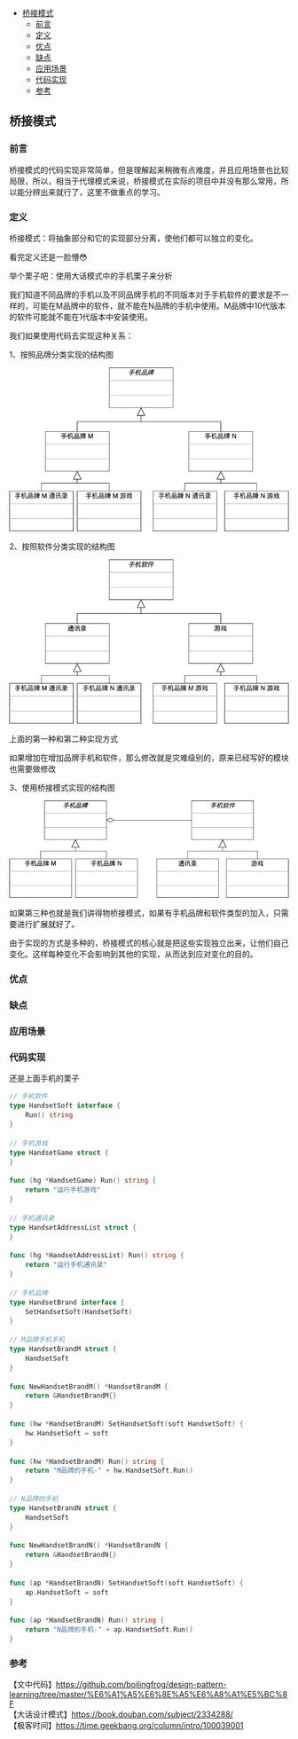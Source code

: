<!-- START doctoc generated TOC please keep comment here to allow auto update -->
<!-- DON'T EDIT THIS SECTION, INSTEAD RE-RUN doctoc TO UPDATE -->

- [桥接模式](#%E6%A1%A5%E6%8E%A5%E6%A8%A1%E5%BC%8F)
  - [前言](#%E5%89%8D%E8%A8%80)
  - [定义](#%E5%AE%9A%E4%B9%89)
  - [优点](#%E4%BC%98%E7%82%B9)
  - [缺点](#%E7%BC%BA%E7%82%B9)
  - [应用场景](#%E5%BA%94%E7%94%A8%E5%9C%BA%E6%99%AF)
  - [代码实现](#%E4%BB%A3%E7%A0%81%E5%AE%9E%E7%8E%B0)
  - [参考](#%E5%8F%82%E8%80%83)

<!-- END doctoc generated TOC please keep comment here to allow auto update -->

## 桥接模式

### 前言

桥接模式的代码实现非常简单，但是理解起来稍微有点难度，并且应用场景也比较局限，所以，相当于代理模式来说，桥接模式在实际的项目中并没有那么常用，所以能分辨出来就行了，这里不做重点的学习。   

### 定义

桥接模式：将抽象部分和它的实现部分分离，使他们都可以独立的变化。   

看完定义还是一脸懵😳 

举个栗子吧：使用大话模式中的手机栗子来分析    

我们知道不同品牌的手机以及不同品牌手机的不同版本对于手机软件的要求是不一样的，可能在M品牌中的软件，就不能在N品牌的手机中使用。M品牌中10代版本的软件可能就不能在1代版本中安装使用。  
   
我们如果使用代码去实现这种关系：  

1、按照品牌分类实现的结构图

<img src="/img/bridge-brand.png" alt="bridge" />

2、按照软件分类实现的结构图

<img src="/img/bridge-soft.png" alt="bridge"  />

上面的第一种和第二种实现方式  

如果增加在增加品牌手机和软件，那么修改就是灾难级别的，原来已经写好的模块也需要做修改    

3、使用桥接模式实现的结构图

<img src="/img/bridge.png" alt="bridge" />

如果第三种也就是我们讲得物桥接模式，如果有手机品牌和软件类型的加入，只需要进行扩展就好了。  

由于实现的方式是多种的，桥接模式的核心就是把这些实现独立出来，让他们自己变化。这样每种变化不会影响到其他的实现，从而达到应对变化的目的。   

### 优点

### 缺点

### 应用场景

### 代码实现

还是上面手机的栗子  

```go
// 手机软件
type HandsetSoft interface {
	Run() string
}

// 手机游戏
type HandsetGame struct {
}

func (hg *HandsetGame) Run() string {
	return "运行手机游戏"
}

// 手机通讯录
type HandsetAddressList struct {
}

func (hg *HandsetAddressList) Run() string {
	return "运行手机通讯录"
}

// 手机品牌
type HandsetBrand interface {
	SetHandsetSoft(HandsetSoft)
}

// M品牌手机手机
type HandsetBrandM struct {
	HandsetSoft
}

func NewHandsetBrandM() *HandsetBrandM {
	return &HandsetBrandM{}
}

func (hw *HandsetBrandM) SetHandsetSoft(soft HandsetSoft) {
	hw.HandsetSoft = soft
}

func (hw *HandsetBrandM) Run() string {
	return "M品牌的手机-" + hw.HandsetSoft.Run()
}

// N品牌的手机
type HandsetBrandN struct {
	HandsetSoft
}

func NewHandsetBrandN() *HandsetBrandN {
	return &HandsetBrandN{}
}

func (ap *HandsetBrandN) SetHandsetSoft(soft HandsetSoft) {
	ap.HandsetSoft = soft
}

func (ap *HandsetBrandN) Run() string {
	return "N品牌的手机-" + ap.HandsetSoft.Run()
}
```

### 参考

【文中代码】https://github.com/boilingfrog/design-pattern-learning/tree/master/%E6%A1%A5%E6%8E%A5%E6%A8%A1%E5%BC%8F    
【大话设计模式】https://book.douban.com/subject/2334288/  
【极客时间】https://time.geekbang.org/column/intro/100039001  